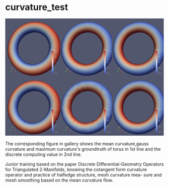 # curvature_test
<img src="https://github.com/WTYatzoo/WTYatzoo.github.io/raw/master/gallery/curvature_ground_truth_vs_discrete_op_on_torus.png" style="width:100" />

The corresponding figure in gallery shows the mean curvature,gauss curvature 
and maximum curvature's groundtruth of torus in 1st line and the discrete 
computing value in 2nd line. 

Junior training based on the paper Discrete Differential-Geometry Operators 
for Triangulated 2-Manifolds, knowing the cotangent form curvature operator 
and practice of halfedge structure, mesh curvature mea- sure and mesh smoothing
based on the mean curvature flow.
